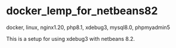 # docker_lemp_for_netbeans82
docker, linux, nginx1.20, php8.1, xdebug3, mysql8.0, phpmyadmin5

This is a setup for using xdebug3 with netbeans 8.2.
